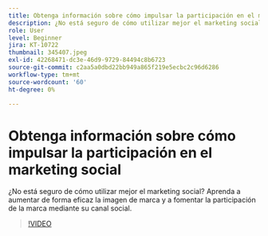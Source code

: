 ```yaml
---
title: Obtenga información sobre cómo impulsar la participación en el marketing social
description: ¿No está seguro de cómo utilizar mejor el marketing social? Aprenda a aumentar de forma eficaz la imagen de marca y a fomentar la participación de la marca mediante su canal social.
role: User
level: Beginner
jira: KT-10722
thumbnail: 345407.jpeg
exl-id: 42268471-dc3e-46d9-9729-84494c8b6723
source-git-commit: c2aa5a0dbd22bb949a865f219e5ecbc2c96d6286
workflow-type: tm+mt
source-wordcount: '60'
ht-degree: 0%

---
```


# Obtenga información sobre cómo impulsar la participación en el marketing social

¿No está seguro de cómo utilizar mejor el marketing social? Aprenda a aumentar de forma eficaz la imagen de marca y a fomentar la participación de la marca mediante su canal social.

>[!VIDEO](https://video.tv.adobe.com/v/345407/?quality=12&learn=on)
